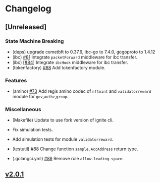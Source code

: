 <!--
Guiding Principles:

Changelogs are for humans, not machines.
There should be an entry for every single version.
The same types of changes should be grouped.
Versions and sections should be linkable.
The latest version comes first.
The release date of each version is displayed.
Mention whether you follow Semantic Versioning.

Usage:

Change log entries are to be added to the Unreleased section under the
appropriate stanza (see below). Each entry should ideally include a tag and
the Github issue reference in the following format:

* (<tag>) \#<issue-number> message

The issue numbers will later be link-ified during the release process so you do
not have to worry about including a link manually, but you can if you wish.

Types of changes (Stanzas):

"Features" for new features.
"Improvements" for changes in existing functionality.
"Deprecated" for soon-to-be removed features.
"Bug Fixes" for any bug fixes.
"Client Breaking" for breaking CLI commands and REST routes used by end-users.
"API Breaking" for breaking exported APIs used by developers building on SDK.
"State Machine Breaking" for any changes that result in a different AppState given same genesisState and txList.
"Miscellaneous" for anything else.

Ref: https://keepachangelog.com/en/1.1.0/
-->

# Changelog

## [Unreleased]

### State Machine Breaking

- (deps) upgrade cometbft to 0.37.6, ibc-go to 7.4.0, gogoproto to 1.4.12
- (ibc) [#81](https://github.com/titantkx/titan/issues/81) Integrate `packetForward` middleware for ibc transfer.
- (ibc) [[#84](https://github.com/titantkx/titan/issues/84)] Integrate `ibcHook` middleware for ibc transfer.
- (tokenfactory) [#88](https://github.com/titantkx/titan/pull/88) Add tokenfactory module.

### Features

- (amino) [#73](https://github.com/titantkx/titan/issues/73) Add regis amino codec of `nftmint` and `validatorreward` module for `gov`,`authz`,`group`.

### Miscellaneous

- (Makefile) Update to use fork version of ignite cli.

- Fix simulation tests.

- Add simulation tests for module `validatorreward`.

- (testutil) [#88](https://github.com/titantkx/titan/pull/88) Change function `sample.AccAddress` return type.

- (.golangci.yml) [#88](https://github.com/titantkx/titan/pull/88) Remove rule `allow-leading-space`.

## [v2.0.1](https://github.com/titantkx/titan/releases/tag/v2.0.1)
